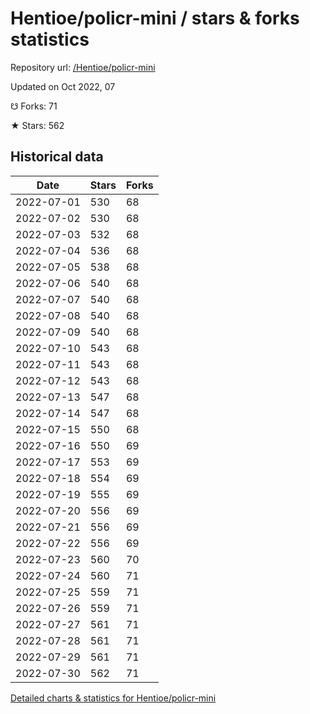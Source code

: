 # Hentioe/policr-mini / stars & forks statistics

Repository url: [/Hentioe/policr-mini](https://github.com/Hentioe/policr-mini)

Updated on Oct 2022, 07

☋ Forks: 71

★ Stars: 562

## Historical data
| Date | Stars | Forks |
|------|-------|-------|
| 2022-07-01 | 530 | 68 | 
| 2022-07-02 | 530 | 68 | 
| 2022-07-03 | 532 | 68 | 
| 2022-07-04 | 536 | 68 | 
| 2022-07-05 | 538 | 68 | 
| 2022-07-06 | 540 | 68 | 
| 2022-07-07 | 540 | 68 | 
| 2022-07-08 | 540 | 68 | 
| 2022-07-09 | 540 | 68 | 
| 2022-07-10 | 543 | 68 | 
| 2022-07-11 | 543 | 68 | 
| 2022-07-12 | 543 | 68 | 
| 2022-07-13 | 547 | 68 | 
| 2022-07-14 | 547 | 68 | 
| 2022-07-15 | 550 | 68 | 
| 2022-07-16 | 550 | 69 | 
| 2022-07-17 | 553 | 69 | 
| 2022-07-18 | 554 | 69 | 
| 2022-07-19 | 555 | 69 | 
| 2022-07-20 | 556 | 69 | 
| 2022-07-21 | 556 | 69 | 
| 2022-07-22 | 556 | 69 | 
| 2022-07-23 | 560 | 70 | 
| 2022-07-24 | 560 | 71 | 
| 2022-07-25 | 559 | 71 | 
| 2022-07-26 | 559 | 71 | 
| 2022-07-27 | 561 | 71 | 
| 2022-07-28 | 561 | 71 | 
| 2022-07-29 | 561 | 71 | 
| 2022-07-30 | 562 | 71 | 


[Detailed charts & statistics for Hentioe/policr-mini](https://reviewgithub.com/rep/Hentioe/policr-mini)
